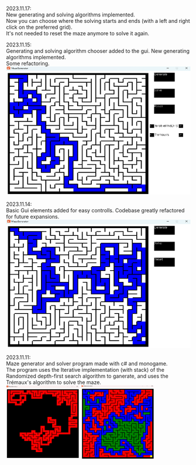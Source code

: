 2023.11.17:  
New generating and solving algorithms implemented.  
Now you can choose where the solving starts and ends (with a left and right click on the preferred grid).  
It's not needed to reset the maze anymore to solve it again.  

2023.11.15:  
Generating and solving algorithm chooser added to the gui. New generating algorithms implemented.  
Some refactoring.  
<img src="ScreenShots/Updated2.png" width="550" height="350">  

2023.11.14:  
Basic Gui elements added for easy controlls. Codebase greatly refactored for future expansions.  
<img src="ScreenShots/Updated.png" width="550" height="350">  

2023.11.11:  
Maze generator and solver program made with c# and monogame.  
The program uses the Iterative implementation (with stack) of the Randomized depth-first search algorithm to ganerate, and uses the Trémaux's algorithm to solve the maze.  
<img src="ScreenShots/Generating.png" width="200" height="200"> <img src="ScreenShots/Solving.png" width="200" height="200">  
